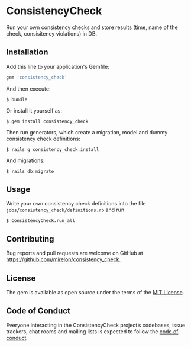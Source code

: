 # ConsistencyCheck

Run your own consistency checks and store results (time, name of the check, consisitency violations) in DB.

## Installation

Add this line to your application's Gemfile:

```ruby
gem 'consistency_check'
```

And then execute:

    $ bundle

Or install it yourself as:

    $ gem install consistency_check
    
Then run generators, which create a migration, model and dummy consistency check definitions:

    $ rails g consistency_check:install
    
And migrations:

    $ rails db:migrate

## Usage

Write your own consistency check definitions into the file `jobs/consistency_check/definitions.rb` and run

    $ ConsistencyCheck.run_all

## Contributing

Bug reports and pull requests are welcome on GitHub at https://github.com/mirelon/consistency_check.

## License

The gem is available as open source under the terms of the [MIT License](https://opensource.org/licenses/MIT).

## Code of Conduct

Everyone interacting in the ConsistencyCheck project’s codebases, issue trackers, chat rooms and mailing lists is expected to follow the [code of conduct](https://github.com/mirelon/consistency_check/blob/master/CODE_OF_CONDUCT.md).
